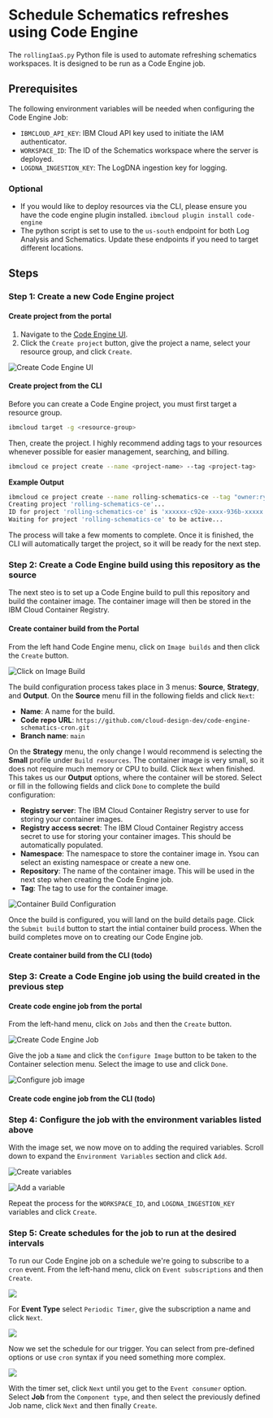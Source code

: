 # Schedule Schematics refreshes using Code Engine

The `rollingIaaS.py` Python file is used to automate refreshing schematics workspaces. It is designed to be run as a Code Engine job.

## Prerequisites

The following environment variables will be needed when configuring the Code Engine Job:

- `IBMCLOUD_API_KEY`: IBM Cloud API key used to initiate the IAM authenticator.
- `WORKSPACE_ID`: The ID of the Schematics workspace where the server is deployed.
- `LOGDNA_INGESTION_KEY`: The LogDNA ingestion key for logging.

### Optional 

- If you would like to deploy resources via the CLI, please ensure you have the code engine plugin installed. `ibmcloud plugin install code-engine`
- The python script is set to use to the `us-south` endpoint for both Log Analysis and Schematics. Update these endpoints if you need to target different locations.  

## Steps

### Step 1: Create a new Code Engine project

#### Create project from the portal

1. Navigate to the [Code Engine UI](https://cloud.ibm.com/codeengine/overview).
2. Click the `Create project` button, give the project a name, select your resource group, and click `Create`.

![Create Code Engine UI](https://dsc.cloud/quickshare/Shared-Image-2023-07-06-07-30-53.png)

#### Create project from the CLI

Before you can create a Code Engine project, you must first target a resource group.

```sh
ibmcloud target -g <resource-group>
```

Then, create the project. I highly recommend adding tags to your resources whenever possible for easier management, searching, and billing.

```sh
ibmcloud ce project create --name <project-name> --tag <project-tag>
```

**Example Output**

```sh
ibmcloud ce project create --name rolling-schematics-ce --tag "owner:ryantiffany"
Creating project 'rolling-schematics-ce'...
ID for project 'rolling-schematics-ce' is 'xxxxxx-c92e-xxxx-936b-xxxxx'.
Waiting for project 'rolling-schematics-ce' to be active...
```

The process will take a few moments to complete. Once it is finished, the CLI will automatically target the project, so it will be ready for the next step.

### Step 2: Create a Code Engine build using this repository as the source

The next steo is to set up a Code Engine build to pull this repository and build the container image. The container image will then be stored in the IBM Cloud Container Registry.

#### Create container build from the Portal

From the left hand Code Engine menu, click on `Image builds` and then click the `Create` button.

![Click on Image Build](https://dsc.cloud/quickshare/Shared-Image-2023-07-06-07-45-03.png)

The build configuration process takes place in 3 menus: **Source**, **Strategy**, and **Output**. On the **Source** menu fill in the following fields and click `Next`:

- **Name**: A name for the build.
- **Code repo URL**: `https://github.com/cloud-design-dev/code-engine-schematics-cron.git`
- **Branch name**: `main`

On the **Strategy** menu, the only change I would recommend is selecting the **Small** profile under `Build resources`. The container image is very small, so it does not require much memory or CPU to build. Click `Next` when finished. This takes us our **Output** options, where the container will be stored. Select or fill in the following fields and click `Done` to complete the build configuration:

- **Registry server**: The IBM Cloud Container Registry server to use for storing your container images.
- **Registry access secret**: The IBM Cloud Container Registry access secret to use for storing your container images. This should be automatically populated.
- **Namespace**: The namespace to store the container image in. Ysou can select an existing namespace or create a new one.
- **Repository**: The name of the container image. This will be used in the next step when creating the Code Engine job.
- **Tag**: The tag to use for the container image.

![Container Build Configuration](./images/build-config.png)

Once the build is configured, you will land on the build details page. Click the `Submit build` button to start the intial container build process. When the build completes move on to creating our Code Engine job.

#### Create container build from the CLI (todo)

### Step 3: Create a Code Engine job using the build created in the previous step

#### Create code engine job from the portal

From the left-hand menu, click on `Jobs` and then the `Create` button.

![Create Code Engine Job](./images/create-job.png)

Give the job a `Name` and click the `Configure Image` button to be taken to the Container selection menu. Select the image to use and click `Done`.

![Configure job image](./images/configure-job-image.png)

#### Create code engine job from the CLI (todo)

### Step 4: Configure the job with the environment variables listed above

With the image set, we now move on to adding the required variables. Scroll down to expand the `Environment Variables` section and click `Add`. 

![Create variables](./images/add-ce-job-vars.png)

![Add a variable](./images/add-var.png)

Repeat the process for the `WORKSPACE_ID`, and `LOGDNA_INGESTION_KEY` variables and click `Create`.

### Step 5: Create schedules for the job to run at the desired intervals

To run our Code Engine job on a schedule we're going to subscribe to a `cron` event. From the left-hand menu, click on `Event subscriptions` and then `Create`. 

![](./images/create-subscription.png)

For **Event Type** select `Periodic Timer`, give the subscription a name and click `Next`.

![](./images/create-timer.png)

Now we set the schedule for our trigger. You can select from pre-defined options or use `cron` syntax if you need something more complex. 

![](./images/set-schedule.png)

With the timer set, click `Next` until you get to the `Event consumer` option. Select **Job** from the `Component type`, and then select the previously defined Job name, click `Next` and then finally `Create`. 